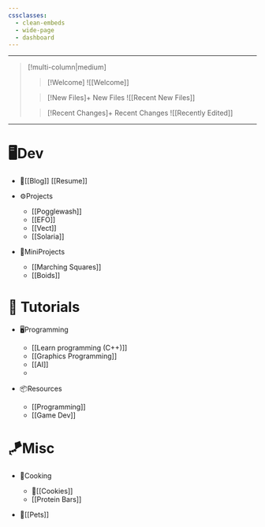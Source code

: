 ```yaml
---
cssclasses:
  - clean-embeds
  - wide-page
  - dashboard
---
```


<div id='stars'></div>
<div id='stars2'></div>
<div id='stars3'></div>
<div id='stars4'></div>

---

> [!multi-column|medium]
>> [!Welcome]
>  ![[Welcome]]
>  
>>[!New Files]+ New Files
> ![[Recent New Files]] 
> 
> >[!Recent Changes]+ Recent Changes
> ![[Recently Edited]] 

---

# 🖥️Dev
- 
   📙[[Blog]]
   [[Resume]]

- ⚙️Projects
  - [[Pogglewash]]
  - [[EFO]]
  - [[Vect]]
  - [[Solaria]]
  
- 👾MiniProjects
    - [[Marching Squares]]
    - [[Boids]]


# 📖 Tutorials
- 🖥️Programming
    - [[Learn programming (C++)]]
    - [[Graphics Programming]]
    - [[AI]]
    - 

- 📦Resources
    - [[Programming]]
    - [[Game Dev]]
# 🪁Misc
- 🥣Cooking
  - 🍪[[Cookies]]
  - [[Protein Bars]]

- 🦖[[Pets]]




\
\
\
\
\
\
\
\
\
\
\
\
\
\
\
\
\
\
\
\
\
\
\
\
\
\
\
\
\
\
\
\
\
\
\
\
\
\
\
\
\
\
\
\
\
\
\
\
\
\
\
\
\
\
\
\
\
\
\
\
\
\
\
\
\
\
\
\
\
\
\
\
\
\
\
\
\
\
\
\
\
\
\
\
\
\
\
\
\
\
\
\
\
\
\
\
\
\
\
\
\
\
\
\
\
\
\
\
\
\
\
\
\
\
\
\
\
\
\
\
\
\
\
\
\
\
\
\
\
\
\
\
\
\
\
\
\
\
\
\
\
\
\
\
\
\
\
\
\
\
\
\
\
\
\
\
\
\
\
\
\
\
\
\
\
\
\
\
\
\
\
\
\
\
\
\
\
\
\
\
\
\
\
\
\
\
\
\
\
\
\
\
\
\
\
\
\
\
\
\
\
\
\
\
\
\
\
\
\
\
\
\
\
\
\
\
\
\
\
\
\
\
\
\
\
\
\
\
\
<tab>
What are you doing down here?










